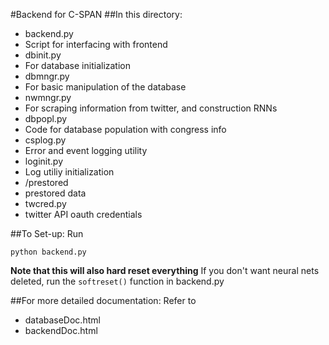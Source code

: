 #Backend for C-SPAN
##In this directory:
* backend.py
 * Script for interfacing with frontend
* dbinit.py
 * For database initialization
* dbmngr.py
 * For basic manipulation of the database
* nwmngr.py
 * For scraping information from twitter, and construction RNNs
* dbpopl.py
 * Code for database population with congress info
* csplog.py
 * Error and event logging utility
* loginit.py
 * Log utiliy initialization
* /prestored
 * prestored data
* twcred.py
 * twitter API oauth credentials

##To Set-up:
Run
```
python backend.py
```
**Note that this will also hard reset everything**
If you don't want neural nets deleted, run the `softreset()` function in backend.py

##For more detailed documentation:
Refer to 
* databaseDoc.html
* backendDoc.html

	
